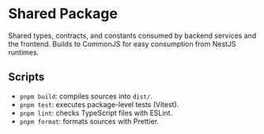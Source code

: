 # Shared Package

Shared types, contracts, and constants consumed by backend services and the frontend. Builds to CommonJS for easy consumption from NestJS runtimes.

## Scripts

- `pnpm build`: compiles sources into `dist/`.
- `pnpm test`: executes package-level tests (Vitest).
- `pnpm lint`: checks TypeScript files with ESLint.
- `pnpm format`: formats sources with Prettier.
